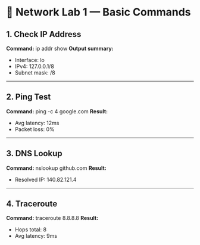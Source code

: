 # 🧪 Network Lab 1 — Basic Commands

## 1. Check IP Address
**Command:**
ip addr show
**Output summary:**
- Interface: lo
- IPv4: 127.0.0.1/8
- Subnet mask: /8

---

## 2. Ping Test
**Command:**
ping -c 4 google.com
**Result:**
- Avg latency: 12ms
- Packet loss: 0%



---

## 3. DNS Lookup
**Command:**
nslookup github.com
**Result:**
- Resolved IP: 140.82.121.4


---

## 4. Traceroute
**Command:**
traceroute 8.8.8.8
**Result:**
- Hops total: 8
- Avg latency: 9ms


